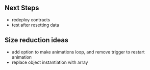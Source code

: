 ## Next Steps

-   redeploy contracts
-   test after resetting data

## Size reduction ideas

-   add option to make animations loop, and remove trigger to restart animation
-   replace object instantiation with array
